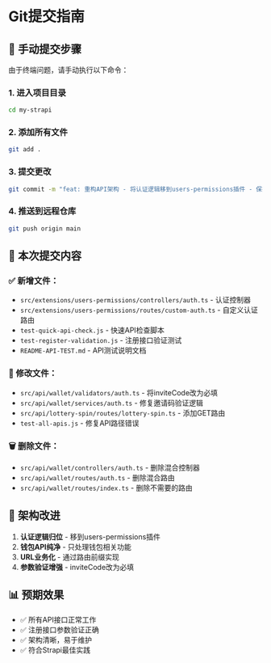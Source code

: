 # Git提交指南

## 🚀 手动提交步骤

由于终端问题，请手动执行以下命令：

### 1. 进入项目目录
```bash
cd my-strapi
```

### 2. 添加所有文件
```bash
git add .
```

### 3. 提交更改
```bash
git commit -m "feat: 重构API架构 - 将认证逻辑移到users-permissions插件 - 保持钱包API纯净 - 添加API测试脚本 - 修复路由和参数验证问题"
```

### 4. 推送到远程仓库
```bash
git push origin main
```

## 📝 本次提交内容

### ✅ 新增文件：
- `src/extensions/users-permissions/controllers/auth.ts` - 认证控制器
- `src/extensions/users-permissions/routes/custom-auth.ts` - 自定义认证路由
- `test-quick-api-check.js` - 快速API检查脚本
- `test-register-validation.js` - 注册接口验证测试
- `README-API-TEST.md` - API测试说明文档

### 🔧 修改文件：
- `src/api/wallet/validators/auth.ts` - 将inviteCode改为必填
- `src/api/wallet/services/auth.ts` - 修复邀请码验证逻辑
- `src/api/lottery-spin/routes/lottery-spin.ts` - 添加GET路由
- `test-all-apis.js` - 修复API路径错误

### 🗑️ 删除文件：
- `src/api/wallet/controllers/auth.ts` - 删除混合控制器
- `src/api/wallet/routes/auth.ts` - 删除混合路由
- `src/api/wallet/routes/index.ts` - 删除不需要的路由

## 🎯 架构改进

1. **认证逻辑归位** - 移到users-permissions插件
2. **钱包API纯净** - 只处理钱包相关功能
3. **URL业务化** - 通过路由前缀实现
4. **参数验证增强** - inviteCode改为必填

## 📊 预期效果

- ✅ 所有API接口正常工作
- ✅ 注册接口参数验证正确
- ✅ 架构清晰，易于维护
- ✅ 符合Strapi最佳实践 